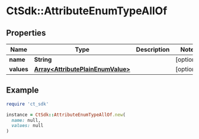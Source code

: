 # CtSdk::AttributeEnumTypeAllOf

## Properties

| Name | Type | Description | Notes |
| ---- | ---- | ----------- | ----- |
| **name** | **String** |  | [optional] |
| **values** | [**Array&lt;AttributePlainEnumValue&gt;**](AttributePlainEnumValue.md) |  | [optional] |

## Example

```ruby
require 'ct_sdk'

instance = CtSdk::AttributeEnumTypeAllOf.new(
  name: null,
  values: null
)
```

